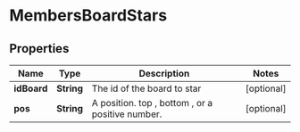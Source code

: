 # MembersBoardStars

## Properties
Name | Type | Description | Notes
------------ | ------------- | ------------- | -------------
**idBoard** | **String** | The id of the board to star |  [optional]
**pos** | **String** | A position. top , bottom , or a positive number. |  [optional]
